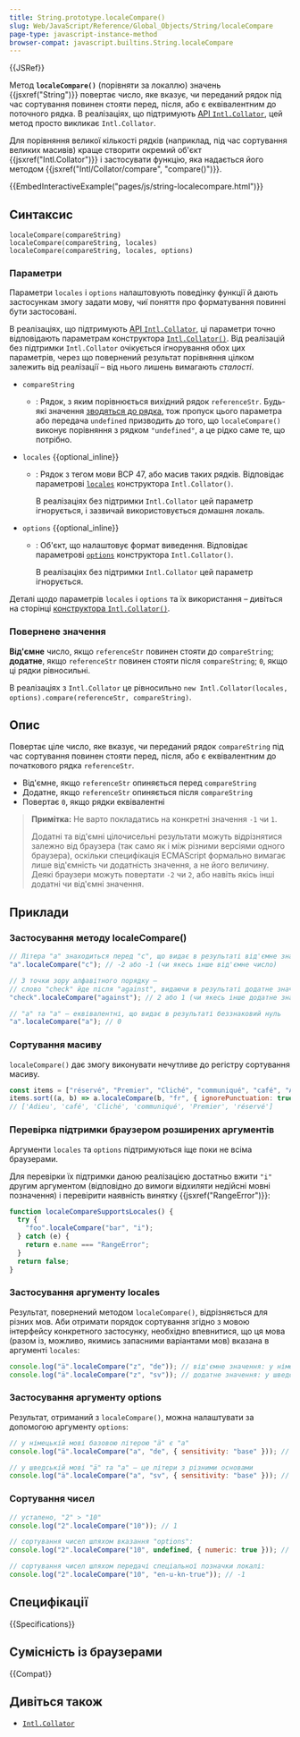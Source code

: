 ```yaml
---
title: String.prototype.localeCompare()
slug: Web/JavaScript/Reference/Global_Objects/String/localeCompare
page-type: javascript-instance-method
browser-compat: javascript.builtins.String.localeCompare
---
```


{{JSRef}}

Метод **`localeCompare()`** (порівняти за локаллю) значень {{jsxref("String")}} повертає число, яке вказує, чи переданий рядок під час сортування повинен стояти перед, після, або є еквівалентним до поточного рядка. В реалізаціях, що підтримують [API `Intl.Collator`](/uk/docs/Web/JavaScript/Reference/Global_Objects/Intl/Collator), цей метод просто викликає `Intl.Collator`.

Для порівняння великої кількості рядків (наприклад, під час сортування великих масивів) краще створити окремий об'єкт {{jsxref("Intl.Collator")}} і застосувати функцію, яка надається його методом {{jsxref("Intl/Collator/compare", "compare()")}}.

{{EmbedInteractiveExample("pages/js/string-localecompare.html")}}

## Синтаксис

```js-nolint
localeCompare(compareString)
localeCompare(compareString, locales)
localeCompare(compareString, locales, options)
```

### Параметри

Параметри `locales` і `options` налаштовують поведінку функції й дають застосункам змогу задати мову, чиї поняття про форматування повинні бути застосовані.

В реалізаціях, що підтримують [API `Intl.Collator`](/uk/docs/Web/JavaScript/Reference/Global_Objects/Intl/Collator), ці параметри точно відповідають параметрам конструктора [`Intl.Collator()`](/uk/docs/Web/JavaScript/Reference/Global_Objects/Intl/Collator/Collator). Від реалізацій без підтримки `Intl.Collator` очікується ігнорування обох цих параметрів, через що повернений результат порівняння цілком залежить від реалізації – від нього лишень вимагають _сталості_.

- `compareString`
  - : Рядок, з яким порівнюється вихідний рядок `referenceStr`. Будь-які значення [зводяться до рядка](/uk/docs/Web/JavaScript/Reference/Global_Objects/String#zvedennia-do-riadka), тож пропуск цього параметра або передача `undefined` призводить до того, що `localeCompare()` виконує порівняння з рядком `"undefined"`, а це рідко саме те, що потрібно.
- `locales` {{optional_inline}}

  - : Рядок з тегом мови BCP 47, або масив таких рядків. Відповідає параметрові [`locales`](/uk/docs/Web/JavaScript/Reference/Global_Objects/Intl/Collator/Collator#locales) конструктора `Intl.Collator()`.

    В реалізаціях без підтримки `Intl.Collator` цей параметр ігнорується, і зазвичай використовується домашня локаль.

- `options` {{optional_inline}}

  - : Об'єкт, що налаштовує формат виведення. Відповідає параметрові [`options`](/uk/docs/Web/JavaScript/Reference/Global_Objects/Intl/Collator/Collator#options) конструктора `Intl.Collator()`.

    В реалізаціях без підтримки `Intl.Collator` цей параметр ігнорується.

Деталі щодо параметрів `locales` і `options` та їх використання – дивіться на сторінці [конструктора `Intl.Collator()`](/uk/docs/Web/JavaScript/Reference/Global_Objects/Intl/Collator/Collator).

### Повернене значення

**Від'ємне** число, якщо `referenceStr` повинен стояти до `compareString`; **додатне**, якщо `referenceStr` повинен стояти після `compareString`; `0`, якщо ці рядки рівносильні.

В реалізаціях з `Intl.Collator` це рівносильно `new Intl.Collator(locales, options).compare(referenceStr, compareString)`.

## Опис

Повертає ціле число, яке вказує, чи переданий рядок `compareString` під час сортування повинен стояти перед, після, або є еквівалентним до початкового рядка `referenceStr`.

- Від'ємне, якщо `referenceStr` опиняється перед `compareString`
- Додатне, якщо `referenceStr` опиняється після `compareString`
- Повертає `0`, якщо рядки еквівалентні

> **Примітка:** Не варто покладатись на конкретні значення `-1` чи `1`.
>
> Додатні та від'ємні цілочисельні результати можуть відрізнятися залежно від браузера (так само як і між різними версіями одного браузера), оскільки специфікація ECMAScript формально вимагає лише від'ємність чи додатність значення, а не його величину. Деякі браузери можуть повертати `-2` чи `2`, або навіть якісь інші додатні чи від'ємні значення.

## Приклади

### Застосування методу localeCompare()

```js
// Літера "a" знаходиться перед "c", що видає в результаті від'ємне значення
"a".localeCompare("c"); // -2 або -1 (чи якесь інше від'ємне число)

// З точки зору алфавітного порядку –
// слово "check" йде після "against", видаючи в результаті додатне значення
"check".localeCompare("against"); // 2 або 1 (чи якесь інше додатне значення)

// "a" та "a" — еквівалентні, що видає в результаті беззнаковий нуль
"a".localeCompare("a"); // 0
```

### Сортування масиву

`localeCompare()` дає змогу виконувати нечутливе до регістру сортування масиву.

```js
const items = ["réservé", "Premier", "Cliché", "communiqué", "café", "Adieu"];
items.sort((a, b) => a.localeCompare(b, "fr", { ignorePunctuation: true }));
// ['Adieu', 'café', 'Cliché', 'communiqué', 'Premier', 'réservé']
```

### Перевірка підтримки браузером розширених аргументів

Аргументи `locales` та `options` підтримуються іще поки не всіма браузерами.

Для перевірки їх підтримки даною реалізацією достатньо вжити `"i"` другим аргументом (відповідно до вимоги відхиляти недійсні мовні позначення) і перевірити наявність винятку {{jsxref("RangeError")}}:

```js
function localeCompareSupportsLocales() {
  try {
    "foo".localeCompare("bar", "i");
  } catch (e) {
    return e.name === "RangeError";
  }
  return false;
}
```

### Застосування аргументу locales

Результат, повернений методом `localeCompare()`, відрізняється для різних мов. Аби отримати порядок сортування згідно з мовою інтерфейсу конкретного застосунку, необхідно впевнитися, що ця мова (разом із, можливо, якимись запасними варіантами мов) вказана в аргументі `locales`:

```js
console.log("ä".localeCompare("z", "de")); // від'ємне значення: у німецькій мові ä ставиться перед z
console.log("ä".localeCompare("z", "sv")); // додатне значення: у шведській мові ä ставиться після z
```

### Застосування аргументу options

Результат, отриманий з `localeCompare()`, можна налаштувати за допомогою аргументу `options`:

```js
// у німецькій мові базовою літерою "ä" є "a"
console.log("ä".localeCompare("a", "de", { sensitivity: "base" })); // 0

// у шведській мові "ä" та "a" — це літери з різними основами
console.log("ä".localeCompare("a", "sv", { sensitivity: "base" })); // додатне значення
```

### Сортування чисел

```js
// усталено, "2" > "10"
console.log("2".localeCompare("10")); // 1

// сортування чисел шляхом вказання "options":
console.log("2".localeCompare("10", undefined, { numeric: true })); // -1

// сортування чисел шляхом передачі спеціальної позначки локалі:
console.log("2".localeCompare("10", "en-u-kn-true")); // -1
```

## Специфікації

{{Specifications}}

## Сумісність із браузерами

{{Compat}}

## Дивіться також

- [`Intl.Collator`](/uk/docs/Web/JavaScript/Reference/Global_Objects/Intl/Collator)

